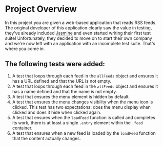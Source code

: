 # Project Overview

In this project you are given a web-based application that reads RSS feeds. The original developer of this application clearly saw the value in testing, they've already included [Jasmine](http://jasmine.github.io/) and even started writing their first test suite! Unfortunately, they decided to move on to start their own company and we're now left with an application with an incomplete test suite. That's where you come in.


## The following tests were added:

1. A test that loops through each feed in the `allFeeds` object and ensures it has a URL defined and that the URL is not empty.
2. A test that loops through each feed in the `allFeeds` object and ensures it has a name defined and that the name is not empty.
3. A test that ensures the menu element is hidden by default.
4. A test that ensures the menu changes visibility when the menu icon is clicked. This test has two expectations: does the menu display when clicked and does it hide when clicked again.
5. A test that ensures when the `loadFeed` function is called and completes its work, there is at least a single `.entry` element within the `.feed` container.
6. A test that ensures when a new feed is loaded by the `loadFeed` function that the content actually changes.



